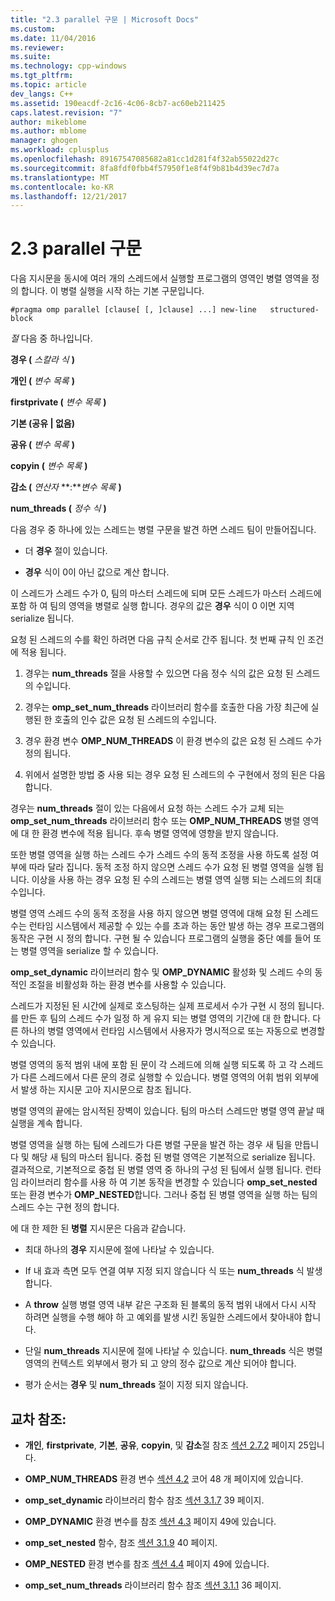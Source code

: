 ```yaml
---
title: "2.3 parallel 구문 | Microsoft Docs"
ms.custom: 
ms.date: 11/04/2016
ms.reviewer: 
ms.suite: 
ms.technology: cpp-windows
ms.tgt_pltfrm: 
ms.topic: article
dev_langs: C++
ms.assetid: 190eacdf-2c16-4c06-8cb7-ac60eb211425
caps.latest.revision: "7"
author: mikeblome
ms.author: mblome
manager: ghogen
ms.workload: cplusplus
ms.openlocfilehash: 89167547085682a81cc1d281f4f32ab55022d27c
ms.sourcegitcommit: 8fa8fdf0fbb4f57950f1e8f4f9b81b4d39ec7d7a
ms.translationtype: MT
ms.contentlocale: ko-KR
ms.lasthandoff: 12/21/2017
---
```

# <a name="23-parallel-construct"></a>2.3 parallel 구문
다음 지시문을 동시에 여러 개의 스레드에서 실행할 프로그램의 영역인 병렬 영역을 정의 합니다. 이 병렬 실행을 시작 하는 기본 구문입니다.  
  
```  
#pragma omp parallel [clause[ [, ]clause] ...] new-line   structured-block  
```  
  
 *절* 다음 중 하나입니다.  
  
 **경우 (** *스칼라 식* **)**  
  
 **개인 (** *변수 목록* **)**  
  
 **firstprivate (** *변수 목록* **)**  
  
 **기본 (공유 &#124; 없음)**  
  
 **공유 (** *변수 목록* **)**  
  
 **copyin (** *변수 목록* **)**  
  
 **감소 (** *연산자* **:***변수 목록* **)**   
  
 **num_threads (** *정수 식* **)**  
  
 다음 경우 중 하나에 있는 스레드는 병렬 구문을 발견 하면 스레드 팀이 만들어집니다.  
  
-   더 **경우** 절이 있습니다.  
  
-   **경우** 식이 0이 아닌 값으로 계산 합니다.  
  
 이 스레드가 스레드 수가 0, 팀의 마스터 스레드에 되며 모든 스레드가 마스터 스레드에 포함 하 여 팀의 영역을 병렬로 실행 합니다. 경우의 값은 **경우** 식이 0 이면 지역 serialize 됩니다.  
  
 요청 된 스레드의 수를 확인 하려면 다음 규칙 순서로 간주 됩니다. 첫 번째 규칙 인 조건에 적용 됩니다.  
  
1.  경우는 **num_threads** 절을 사용할 수 있으면 다음 정수 식의 값은 요청 된 스레드의 수입니다.  
  
2.  경우는 **omp_set_num_threads** 라이브러리 함수를 호출한 다음 가장 최근에 실행된 한 호출의 인수 값은 요청 된 스레드의 수입니다.  
  
3.  경우 환경 변수 **OMP_NUM_THREADS** 이 환경 변수의 값은 요청 된 스레드 수가 정의 됩니다.  
  
4.  위에서 설명한 방법 중 사용 되는 경우 요청 된 스레드의 수 구현에서 정의 된은 다음 합니다.  
  
 경우는 **num_threads** 절이 있는 다음에서 요청 하는 스레드 수가 교체 되는 **omp_set_num_threads** 라이브러리 함수 또는 **OMP_NUM_THREADS** 병렬 영역에 대 한 환경 변수에 적용 됩니다. 후속 병렬 영역에 영향을 받지 않습니다.  
  
 또한 병렬 영역을 실행 하는 스레드 수가 스레드 수의 동적 조정을 사용 하도록 설정 여부에 따라 달라 집니다. 동적 조정 하지 않으면 스레드 수가 요청 된 병렬 영역을 실행 됩니다. 이상을 사용 하는 경우 요청 된 수의 스레드는 병렬 영역 실행 되는 스레드의 최대 수입니다.  
  
 병렬 영역 스레드 수의 동적 조정을 사용 하지 않으면 병렬 영역에 대해 요청 된 스레드 수는 런타임 시스템에서 제공할 수 있는 수를 초과 하는 동안 발생 하는 경우 프로그램의 동작은 구현 시 정의 합니다. 구현 될 수 있습니다 프로그램의 실행을 중단 예를 들어 또는 병렬 영역을 serialize 할 수 있습니다.  
  
 **omp_set_dynamic** 라이브러리 함수 및 **OMP_DYNAMIC** 활성화 및 스레드 수의 동적인 조절을 비활성화 하는 환경 변수를 사용할 수 있습니다.  
  
 스레드가 지정된 된 시간에 실제로 호스팅하는 실제 프로세서 수가 구현 시 정의 됩니다. 를 만든 후 팀의 스레드 수가 일정 하 게 유지 되는 병렬 영역의 기간에 대 한 합니다. 다른 하나의 병렬 영역에서 런타임 시스템에서 사용자가 명시적으로 또는 자동으로 변경할 수 있습니다.  
  
 병렬 영역의 동적 범위 내에 포함 된 문이 각 스레드에 의해 실행 되도록 하 고 각 스레드가 다른 스레드에서 다른 문의 경로 실행할 수 있습니다. 병렬 영역의 어휘 범위 외부에서 발생 하는 지시문 고아 지시문으로 참조 됩니다.  
  
 병렬 영역의 끝에는 암시적된 장벽이 있습니다. 팀의 마스터 스레드만 병렬 영역 끝날 때 실행을 계속 합니다.  
  
 병렬 영역을 실행 하는 팀에 스레드가 다른 병렬 구문을 발견 하는 경우 새 팀을 만듭니다 및 해당 새 팀의 마스터 됩니다. 중첩 된 병렬 영역은 기본적으로 serialize 됩니다. 결과적으로, 기본적으로 중첩 된 병렬 영역 중 하나의 구성 된 팀에서 실행 됩니다. 런타임 라이브러리 함수를 사용 하 여 기본 동작을 변경할 수 있습니다 **omp_set_nested** 또는 환경 변수가 **OMP_NESTED**합니다. 그러나 중첩 된 병렬 영역을 실행 하는 팀의 스레드 수는 구현 정의 합니다.  
  
 에 대 한 제한 된 **병렬** 지시문은 다음과 같습니다.  
  
-   최대 하나의 **경우** 지시문에 절에 나타날 수 있습니다.  
  
-   If 내 효과 측면 모두 연결 여부 지정 되지 않습니다 식 또는 **num_threads** 식 발생 합니다.  
  
-   A **throw** 실행 병렬 영역 내부 같은 구조화 된 블록의 동적 범위 내에서 다시 시작 하려면 실행을 수행 해야 하 고 예외를 발생 시킨 동일한 스레드에서 찾아내야 합니다.  
  
-   단일 **num_threads** 지시문에 절에 나타날 수 있습니다. **num_threads** 식은 병렬 영역의 컨텍스트 외부에서 평가 되 고 양의 정수 값으로 계산 되어야 합니다.  
  
-   평가 순서는 **경우** 및 **num_threads** 절이 지정 되지 않습니다.  
  
## <a name="cross-references"></a>교차 참조:  
  
-   **개인**, **firstprivate**, **기본**, **공유**, **copyin**, 및 **감소**절 참조 [섹션 2.7.2](../../parallel/openmp/2-7-2-data-sharing-attribute-clauses.md) 페이지 25입니다.  
  
-   **OMP_NUM_THREADS** 환경 변수 [섹션 4.2](../../parallel/openmp/4-2-omp-num-threads.md) 코어 48 개 페이지에 있습니다.  
  
-   **omp_set_dynamic** 라이브러리 함수 참조 [섹션 3.1.7](../../parallel/openmp/3-1-7-omp-set-dynamic-function.md) 39 페이지.  
  
-   **OMP_DYNAMIC** 환경 변수를 참조 [섹션 4.3](../../parallel/openmp/4-3-omp-dynamic.md) 페이지 49에 있습니다.  
  
-   **omp_set_nested** 함수, 참조 [섹션 3.1.9](../../parallel/openmp/3-1-9-omp-set-nested-function.md) 40 페이지.  
  
-   **OMP_NESTED** 환경 변수를 참조 [섹션 4.4](../../parallel/openmp/4-4-omp-nested.md) 페이지 49에 있습니다.  
  
-   **omp_set_num_threads** 라이브러리 함수 참조 [섹션 3.1.1](../../parallel/openmp/3-1-1-omp-set-num-threads-function.md) 36 페이지.